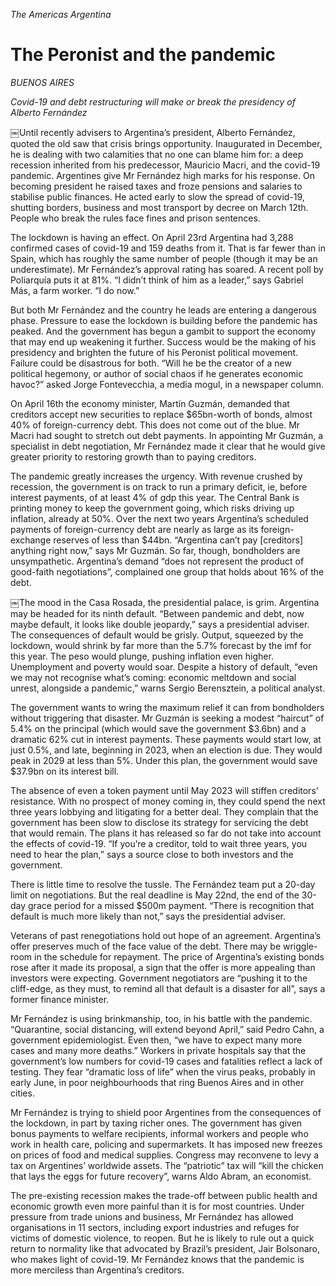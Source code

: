 *The Americas*
*Argentina*

# The Peronist and the pandemic

*BUENOS AIRES*

_Covid-19 and debt restructuring will make or break the presidency of Alberto Fernández_

￼Until recently advisers to Argentina’s president, Alberto Fernández, quoted the old saw that crisis brings opportunity. Inaugurated in December, he is dealing with two calamities that no one can blame him for: a deep recession inherited from his predecessor, Mauricio Macri, and the covid-19 pandemic. Argentines give Mr Fernández high marks for his response. On becoming president he raised taxes and froze pensions and salaries to stabilise public finances. He acted early to slow the spread of covid-19, shutting borders, business and most transport by decree on March 12th. People who break the rules face fines and prison sentences.

The lockdown is having an effect. On April 23rd Argentina had 3,288 confirmed cases of covid-19 and 159 deaths from it. That is far fewer than in Spain, which has roughly the same number of people (though it may be an underestimate). Mr Fernández’s approval rating has soared. A recent poll by Poliarquía puts it at 81%. “I didn’t think of him as a leader,” says Gabriel Más, a farm worker. “I do now.”

But both Mr Fernández and the country he leads are entering a dangerous phase. Pressure to ease the lockdown is building before the pandemic has peaked. And the government has begun a gambit to support the economy that may end up weakening it further. Success would be the making of his presidency and brighten the future of his Peronist political movement. Failure could be disastrous for both. “Will he be the creator of a new political hegemony, or author of social chaos if he generates economic havoc?” asked Jorge Fontevecchia, a media mogul, in a newspaper column.

On April 16th the economy minister, Martín Guzmán, demanded that creditors accept new securities to replace $65bn-worth of bonds, almost 40% of foreign-currency debt. This does not come out of the blue. Mr Macri had sought to stretch out debt payments. In appointing Mr Guzmán, a specialist in debt negotiation, Mr Fernández made it clear that he would give greater priority to restoring growth than to paying creditors.

The pandemic greatly increases the urgency. With revenue crushed by recession, the government is on track to run a primary deficit, ie, before interest payments, of at least 4% of gdp this year. The Central Bank is printing money to keep the government going, which risks driving up inflation, already at 50%. Over the next two years Argentina’s scheduled payments of foreign-currency debt are nearly as large as its foreign-exchange reserves of less than $44bn. “Argentina can’t pay [creditors] anything right now,” says Mr Guzmán. So far, though, bondholders are unsympathetic. Argentina’s demand “does not represent the product of good-faith negotiations”, complained one group that holds about 16% of the debt.

￼The mood in the Casa Rosada, the presidential palace, is grim. Argentina may be headed for its ninth default. “Between pandemic and debt, now maybe default, it looks like double jeopardy,” says a presidential adviser. The consequences of default would be grisly. Output, squeezed by the lockdown, would shrink by far more than the 5.7% forecast by the imf for this year. The peso would plunge, pushing inflation even higher. Unemployment and poverty would soar. Despite a history of default, “even we may not recognise what’s coming: economic meltdown and social unrest, alongside a pandemic,” warns Sergio Berensztein, a political analyst.

The government wants to wring the maximum relief it can from bondholders without triggering that disaster. Mr Guzmán is seeking a modest “haircut” of 5.4% on the principal (which would save the government $3.6bn) and a dramatic 62% cut in interest payments. These payments would start low, at just 0.5%, and late, beginning in 2023, when an election is due. They would peak in 2029 at less than 5%. Under this plan, the government would save $37.9bn on its interest bill.

The absence of even a token payment until May 2023 will stiffen creditors’ resistance. With no prospect of money coming in, they could spend the next three years lobbying and litigating for a better deal. They complain that the government has been slow to disclose its strategy for servicing the debt that would remain. The plans it has released so far do not take into account the effects of covid-19. “If you’re a creditor, told to wait three years, you need to hear the plan,” says a source close to both investors and the government.

There is little time to resolve the tussle. The Fernández team put a 20-day limit on negotiations. But the real deadline is May 22nd, the end of the 30-day grace period for a missed $500m payment. “There is recognition that default is much more likely than not,” says the presidential adviser.

Veterans of past renegotiations hold out hope of an agreement. Argentina’s offer preserves much of the face value of the debt. There may be wriggle-room in the schedule for repayment. The price of Argentina’s existing bonds rose after it made its proposal, a sign that the offer is more appealing than investors were expecting. Government negotiators are “pushing it to the cliff-edge, as they must, to remind all that default is a disaster for all”, says a former finance minister.

Mr Fernández is using brinkmanship, too, in his battle with the pandemic. “Quarantine, social distancing, will extend beyond April,” said Pedro Cahn, a government epidemiologist. Even then, “we have to expect many more cases and many more deaths.” Workers in private hospitals say that the government’s low numbers for covid-19 cases and fatalities reflect a lack of testing. They fear “dramatic loss of life” when the virus peaks, probably in early June, in poor neighbourhoods that ring Buenos Aires and in other cities.

Mr Fernández is trying to shield poor Argentines from the consequences of the lockdown, in part by taxing richer ones. The government has given bonus payments to welfare recipients, informal workers and people who work in health care, policing and supermarkets. It has imposed new freezes on prices of food and medical supplies. Congress may reconvene to levy a tax on Argentines’ worldwide assets. The “patriotic” tax will “kill the chicken that lays the eggs for future recovery”, warns Aldo Abram, an economist.

The pre-existing recession makes the trade-off between public health and economic growth even more painful than it is for most countries. Under pressure from trade unions and business, Mr Fernández has allowed organisations in 11 sectors, including export industries and refuges for victims of domestic violence, to reopen. But he is likely to rule out a quick return to normality like that advocated by Brazil’s president, Jair Bolsonaro, who makes light of covid-19. Mr Fernández knows that the pandemic is more merciless than Argentina’s creditors. 


